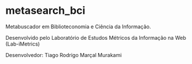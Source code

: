 # metasearch_bci

Metabuscador em Biblioteconomia e Ciência da Informação.

Desenvolvido pelo Laboratório de Estudos Métricos da Informação na Web (Lab-iMetrics)

Desenvolvedor: Tiago Rodrigo Marçal Murakami 
